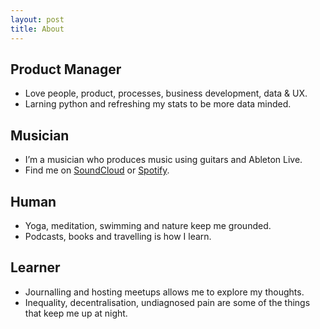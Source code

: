 ```yaml
---
layout: post
title: About
---
```


## Product Manager
- Love people, product, processes, business development, data & UX. 
- Larning python and refreshing my stats to be more data minded.

## Musician
- I’m a musician who produces music using guitars and Ableton Live.
- Find me on [SoundCloud](https://soundcloud.com/mattabbo) or [Spotify](https://open.spotify.com/artist/71EVcsc1GgSZiEA6cjoK2a).

## Human
- Yoga, meditation, swimming and nature keep me grounded.
- Podcasts, books and travelling is how I learn.

## Learner
- Journalling and hosting meetups allows me to explore my thoughts.
- Inequality, decentralisation, undiagnosed pain are some of the things that keep me up at night.
